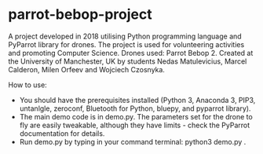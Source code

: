 # parrot-bebop-project
A project developed in 2018 utilising Python programming language and PyParrot library for drones. The project is used for volunteering activities and promoting Computer Science. Drones used: Parrot Bebop 2. Created at the University of Manchester, UK by students Nedas Matulevicius, Marcel Calderon, Milen Orfeev and Wojciech Czosnyka. 

How to use:      
* You should have the prerequisites installed (Python 3, Anaconda 3, PIP3, untanlgle, zeroconf, Bluetooth for Python, bluepy, and pyparrot library).     
* The main demo code is in demo.py. The parameters set for the drone to fly are easily tweakable, although they have limits - check the PyParrot documentation for details.    
* Run demo.py by typing in your command terminal: python3 demo.py .
